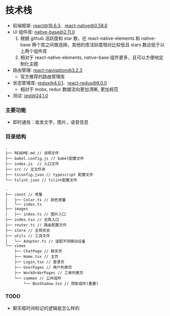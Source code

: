 # 技术栈

- 前端框架: react@16.6.3、react-native@0.58.6
- UI 组件库: native-base@2.11.0
  1.  根据 github 活跃度和 star 数，在 react-native-elements 和 native-base 两个库之间做选择，其他的库活跃度相对比较低且 stars 数远低于以上两个组件库
  2.  相对于 react-native-elements, native-base 组件更多，且可以方便地定制化主题
- 路由管理: react-navigation@3.2.3
  - 官方推荐的路由管理库
- 状态管理库: redux@4.0.1、react-redux@6.0.0
  - 相对于 mobx, redux 数据流向更加清晰, 更加规范
- 测试: jest@24.1.0

### 主要功能

- 即时通信：收发文字，图片，语音信息

### 目录结构

```
.
├── README.md // 说明文件
├── babel.config.js // babel配置文件
├── index.js  // 入口文件
├── src // 主文件夹
├── tsconfig.json // typescript 配置文件
└── tslint.json // tslint配置文件
```

```
.
├── const // 常量
│   ├── Color.ts // 颜色常量
│   └── index.ts
├── images
│   ├── index.ts // 图片入口
├── index.tsx // 全局入口
├── router.ts // 路由配置文件
├── store // 全局状态
├── utils // 工具文件
│   └── Adapter.ts // 适配不同移动设备
└── views
    ├── ChatPage // 聊天页
    ├── Home.tsx // 主页
    ├── Login.tsx // 登录页
    ├── UserPages // 用户列表页
    ├── WorkOrderPages // 工单列表页
    └── common // 公共组件
        └── BoxShadow.tsx // 阴影组件(重要)
```

### TODO
- 聊天框时间标记的逻辑是怎么样的